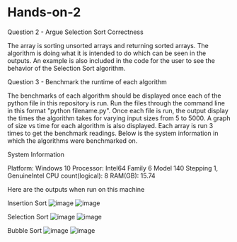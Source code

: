 # Hands-on-2 

Question 2 - Argue Selection Sort Correctness

The array is sorting unsorted arrays and returning sorted arrays. The algorithm is doing what it is intended to do which can be seen in the outputs. An example is also included in the code for the user to see the behavior of the Selection Sort algorithm.  



Question 3 - Benchmark the runtime of each algorithm

The benchmarks of each algorithm should be displayed once each of the python file in this repository is run. Run the files through the command line in this format "python filename.py". Once each file is run, the output display the times the algorithm takes for varying input sizes from 5 to 5000. A graph of size vs time for each algorithm is also displayed. Each array is run 3 times to get the benchmark readings. Below is the system information in which the algorithms were benchmarked on. 

System Information 

Platform: Windows 10
Processor: Intel64 Family 6 Model 140 Stepping 1, GenuineIntel
CPU count(logical): 8
RAM(GB): 15.74

Here are the outputs when run on this machine 

Insertion Sort
![image](https://github.com/user-attachments/assets/d6fe579c-2de0-4955-b6e8-431520474346)
![image](https://github.com/user-attachments/assets/7959d4b8-be0a-4726-9193-a1b76472924c)

Selection Sort
![image](https://github.com/user-attachments/assets/458444db-1828-4d9b-ac95-9cb9160a822a)
![image](https://github.com/user-attachments/assets/f5f76efa-4b9b-4f5a-be0d-f36b2056180c)

Bubble Sort
![image](https://github.com/user-attachments/assets/3c8fa971-b6f9-4ec9-bb1c-33ab1d60c7a0)
![image](https://github.com/user-attachments/assets/5b7234b3-8d4f-4563-9c24-81542e951786)









